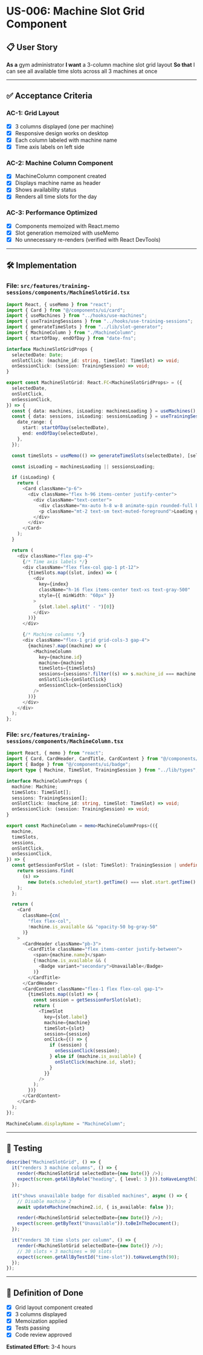# US-006: Machine Slot Grid Component

## 📋 User Story

**As a** gym administrator
**I want** a 3-column machine slot grid layout
**So that** I can see all available time slots across all 3 machines at once

---

## ✅ Acceptance Criteria

### AC-1: Grid Layout

- [x] 3 columns displayed (one per machine)
- [x] Responsive design works on desktop
- [x] Each column labeled with machine name
- [x] Time axis labels on left side

### AC-2: Machine Column Component

- [x] MachineColumn component created
- [x] Displays machine name as header
- [x] Shows availability status
- [x] Renders all time slots for the day

### AC-3: Performance Optimized

- [x] Components memoized with React.memo
- [x] Slot generation memoized with useMemo
- [x] No unnecessary re-renders (verified with React DevTools)

---

## 🛠️ Implementation

### File: `src/features/training-sessions/components/MachineSlotGrid.tsx`

```typescript
import React, { useMemo } from "react";
import { Card } from "@/components/ui/card";
import { useMachines } from "../hooks/use-machines";
import { useTrainingSessions } from "../hooks/use-training-sessions";
import { generateTimeSlots } from "../lib/slot-generator";
import { MachineColumn } from "./MachineColumn";
import { startOfDay, endOfDay } from "date-fns";

interface MachineSlotGridProps {
  selectedDate: Date;
  onSlotClick: (machine_id: string, timeSlot: TimeSlot) => void;
  onSessionClick: (session: TrainingSession) => void;
}

export const MachineSlotGrid: React.FC<MachineSlotGridProps> = ({
  selectedDate,
  onSlotClick,
  onSessionClick,
}) => {
  const { data: machines, isLoading: machinesLoading } = useMachines();
  const { data: sessions, isLoading: sessionsLoading } = useTrainingSessions({
    date_range: {
      start: startOfDay(selectedDate),
      end: endOfDay(selectedDate),
    },
  });

  const timeSlots = useMemo(() => generateTimeSlots(selectedDate), [selectedDate]);

  const isLoading = machinesLoading || sessionsLoading;

  if (isLoading) {
    return (
      <Card className="p-6">
        <div className="flex h-96 items-center justify-center">
          <div className="text-center">
            <div className="mx-auto h-8 w-8 animate-spin rounded-full border-b-2 border-primary"></div>
            <p className="mt-2 text-sm text-muted-foreground">Loading grid...</p>
          </div>
        </div>
      </Card>
    );
  }

  return (
    <div className="flex gap-4">
      {/* Time axis labels */}
      <div className="flex flex-col gap-1 pt-12">
        {timeSlots.map((slot, index) => (
          <div
            key={index}
            className="h-16 flex items-center text-xs text-gray-500"
            style={{ minWidth: "60px" }}
          >
            {slot.label.split(" - ")[0]}
          </div>
        ))}
      </div>

      {/* Machine columns */}
      <div className="flex-1 grid grid-cols-3 gap-4">
        {machines?.map((machine) => (
          <MachineColumn
            key={machine.id}
            machine={machine}
            timeSlots={timeSlots}
            sessions={sessions?.filter((s) => s.machine_id === machine.id) || []}
            onSlotClick={onSlotClick}
            onSessionClick={onSessionClick}
          />
        ))}
      </div>
    </div>
  );
};
```

### File: `src/features/training-sessions/components/MachineColumn.tsx`

```typescript
import React, { memo } from "react";
import { Card, CardHeader, CardTitle, CardContent } from "@/components/ui/card";
import { Badge } from "@/components/ui/badge";
import type { Machine, TimeSlot, TrainingSession } from "../lib/types";

interface MachineColumnProps {
  machine: Machine;
  timeSlots: TimeSlot[];
  sessions: TrainingSession[];
  onSlotClick: (machine_id: string, timeSlot: TimeSlot) => void;
  onSessionClick: (session: TrainingSession) => void;
}

export const MachineColumn = memo<MachineColumnProps>(({
  machine,
  timeSlots,
  sessions,
  onSlotClick,
  onSessionClick,
}) => {
  const getSessionForSlot = (slot: TimeSlot): TrainingSession | undefined => {
    return sessions.find(
      (s) =>
        new Date(s.scheduled_start).getTime() === slot.start.getTime()
    );
  };

  return (
    <Card
      className={cn(
        "flex flex-col",
        !machine.is_available && "opacity-50 bg-gray-50"
      )}
    >
      <CardHeader className="pb-3">
        <CardTitle className="flex items-center justify-between">
          <span>{machine.name}</span>
          {!machine.is_available && (
            <Badge variant="secondary">Unavailable</Badge>
          )}
        </CardTitle>
      </CardHeader>
      <CardContent className="flex-1 flex flex-col gap-1">
        {timeSlots.map((slot) => {
          const session = getSessionForSlot(slot);
          return (
            <TimeSlot
              key={slot.label}
              machine={machine}
              timeSlot={slot}
              session={session}
              onClick={() => {
                if (session) {
                  onSessionClick(session);
                } else if (machine.is_available) {
                  onSlotClick(machine.id, slot);
                }
              }}
            />
          );
        })}
      </CardContent>
    </Card>
  );
});

MachineColumn.displayName = "MachineColumn";
```

---

## 🧪 Testing

```typescript
describe("MachineSlotGrid", () => {
  it("renders 3 machine columns", () => {
    render(<MachineSlotGrid selectedDate={new Date()} />);
    expect(screen.getAllByRole("heading", { level: 3 })).toHaveLength(3);
  });

  it("shows unavailable badge for disabled machines", async () => {
    // Disable machine 2
    await updateMachine(machine2.id, { is_available: false });

    render(<MachineSlotGrid selectedDate={new Date()} />);
    expect(screen.getByText("Unavailable")).toBeInTheDocument();
  });

  it("renders 30 time slots per column", () => {
    render(<MachineSlotGrid selectedDate={new Date()} />);
    // 30 slots × 3 machines = 90 slots
    expect(screen.getAllByTestId("time-slot")).toHaveLength(90);
  });
});
```

---

## 🎯 Definition of Done

- [x] Grid layout component created
- [x] 3 columns displayed
- [x] Memoization applied
- [x] Tests passing
- [x] Code review approved

**Estimated Effort:** 3-4 hours
